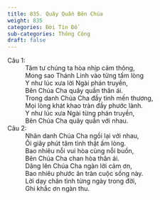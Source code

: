 ```yaml
---
title: 835. Quây Quần Bên Chúa
weight: 835
categories: Đời Tín Đồ
sub-categories: Thông Công
draft: false
---
```

<dl><dt>Câu 1:</dt><dd data-verse="1">Tâm tư chúng ta hòa nhịp cảm thông, <br/>Mong sao Thánh Linh vào từng tấm lòng <br/>Y như lúc xưa lời Ngài phán truyền, <br/>Bên Chúa Cha quây quần thân ái. <br/>Trong danh Chúa Cha đầy tình mến thương, <br/>Mọi lòng khát khao tràn đầy phước lành. <br/>Y như lúc xưa Ngài từng phán truyền, <br/>Bên Chúa Cha quây quần với nhau. </dd><dt>Câu 2:</dt><dd data-verse="2">Nhân danh Chúa Cha ngồi lại với nhau, <br/>Ôi giây phút tâm tình thật ấm lòng. <br/>Bao nhiêu nỗi vui hòa cùng nỗi buồn, <br/>Bên Chúa Cha chan hòa thân ái. <br/>Dâng lên Chúa Cha ngàn lời cảm ơn, <br/>Bao nhiêu phước ân tràn cuộc sống này. <br/>Lời dạy chân tình từng ngày trong đời, <br/>Ghi khắc ơn ngàn thu. </dd></dl>